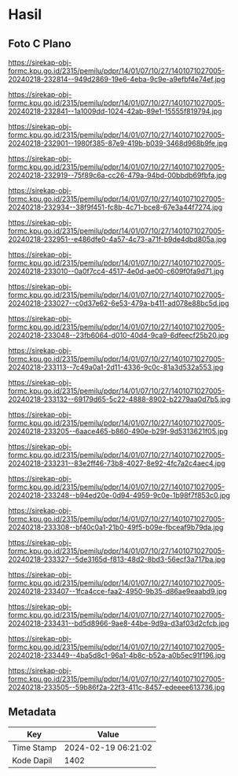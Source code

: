 # Hasil

## Foto C Plano

https://sirekap-obj-formc.kpu.go.id/2315/pemilu/pdpr/14/01/07/10/27/1401071027005-20240218-232814--949d2869-19e6-4eba-9c9e-a9efbf4e74ef.jpg

https://sirekap-obj-formc.kpu.go.id/2315/pemilu/pdpr/14/01/07/10/27/1401071027005-20240218-232841--1a1009dd-1024-42ab-89e1-15555f819794.jpg

https://sirekap-obj-formc.kpu.go.id/2315/pemilu/pdpr/14/01/07/10/27/1401071027005-20240218-232901--1980f385-87e9-419b-b039-3468d968b9fe.jpg

https://sirekap-obj-formc.kpu.go.id/2315/pemilu/pdpr/14/01/07/10/27/1401071027005-20240218-232919--75f89c6a-cc26-479a-94bd-00bbdb69fbfa.jpg

https://sirekap-obj-formc.kpu.go.id/2315/pemilu/pdpr/14/01/07/10/27/1401071027005-20240218-232934--38f9f451-fc8b-4c71-bce8-67e3a44f7274.jpg

https://sirekap-obj-formc.kpu.go.id/2315/pemilu/pdpr/14/01/07/10/27/1401071027005-20240218-232951--e486dfe0-4a57-4c73-a71f-b9de4dbd805a.jpg

https://sirekap-obj-formc.kpu.go.id/2315/pemilu/pdpr/14/01/07/10/27/1401071027005-20240218-233010--0a0f7cc4-4517-4e0d-ae00-c609f0fa9d71.jpg

https://sirekap-obj-formc.kpu.go.id/2315/pemilu/pdpr/14/01/07/10/27/1401071027005-20240218-233027--c0d37e62-6e53-479a-b411-ad078e88bc5d.jpg

https://sirekap-obj-formc.kpu.go.id/2315/pemilu/pdpr/14/01/07/10/27/1401071027005-20240218-233048--23fb6064-d010-40d4-9ca9-6dfeecf25b20.jpg

https://sirekap-obj-formc.kpu.go.id/2315/pemilu/pdpr/14/01/07/10/27/1401071027005-20240218-233113--7c49a0a1-2d11-4336-9c0c-81a3d532a553.jpg

https://sirekap-obj-formc.kpu.go.id/2315/pemilu/pdpr/14/01/07/10/27/1401071027005-20240218-233132--69179d65-5c22-4888-8902-b2279aa0d7b5.jpg

https://sirekap-obj-formc.kpu.go.id/2315/pemilu/pdpr/14/01/07/10/27/1401071027005-20240218-233205--6aace465-b860-490e-b29f-9d5313621f05.jpg

https://sirekap-obj-formc.kpu.go.id/2315/pemilu/pdpr/14/01/07/10/27/1401071027005-20240218-233231--83e2ff46-73b8-4027-8e92-4fc7a2c4aec4.jpg

https://sirekap-obj-formc.kpu.go.id/2315/pemilu/pdpr/14/01/07/10/27/1401071027005-20240218-233248--b94ed20e-0d94-4959-9c0e-1b98f7f853c0.jpg

https://sirekap-obj-formc.kpu.go.id/2315/pemilu/pdpr/14/01/07/10/27/1401071027005-20240218-233308--bf40c0a1-21b0-49f5-b09e-fbceaf9b79da.jpg

https://sirekap-obj-formc.kpu.go.id/2315/pemilu/pdpr/14/01/07/10/27/1401071027005-20240218-233327--5de3165d-f813-48d2-8bd3-56ecf3a717ba.jpg

https://sirekap-obj-formc.kpu.go.id/2315/pemilu/pdpr/14/01/07/10/27/1401071027005-20240218-233407--1fca4cce-faa2-4950-9b35-d86ae9eaabd9.jpg

https://sirekap-obj-formc.kpu.go.id/2315/pemilu/pdpr/14/01/07/10/27/1401071027005-20240218-233431--bd5d8966-9ae8-44be-9d9a-d3af03d2cfcb.jpg

https://sirekap-obj-formc.kpu.go.id/2315/pemilu/pdpr/14/01/07/10/27/1401071027005-20240218-233449--4ba5d8c1-96a1-4b8c-b52a-a0b5ec91f196.jpg

https://sirekap-obj-formc.kpu.go.id/2315/pemilu/pdpr/14/01/07/10/27/1401071027005-20240218-233505--59b86f2a-22f3-411c-8457-edeeee613736.jpg


## Metadata

| Key        | Value               |
| ---------- | ------------------- |
| Time Stamp | 2024-02-19 06:21:02 |
| Kode Dapil | 1402                |



